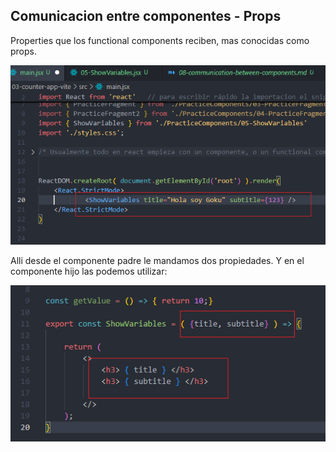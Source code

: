 ## Comunicacion entre componentes - Props

Properties que los functional components reciben, mas conocidas como props. 

![alt text](./images/image-13.png)

Alli desde el componente padre le mandamos dos propiedades.
Y en el componente hijo las podemos utilizar:

![alt text](./images/image-14.png)